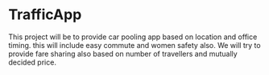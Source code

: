 # TrafficApp
This project will be to provide car pooling app based on location and office timing. this will include easy commute and women safety also. We will try to provide fare sharing also based on number of travellers and mutually decided price.
